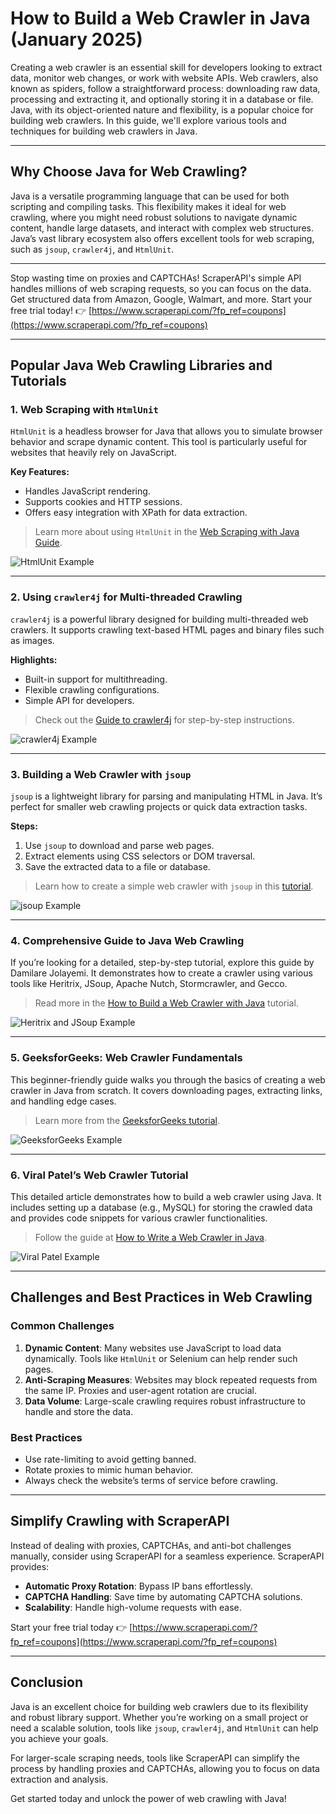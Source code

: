 # How to Build a Web Crawler in Java (January 2025)

Creating a web crawler is an essential skill for developers looking to extract data, monitor web changes, or work with website APIs. Web crawlers, also known as spiders, follow a straightforward process: downloading raw data, processing and extracting it, and optionally storing it in a database or file. Java, with its object-oriented nature and flexibility, is a popular choice for building web crawlers. In this guide, we'll explore various tools and techniques for building web crawlers in Java.

---

## Why Choose Java for Web Crawling?

Java is a versatile programming language that can be used for both scripting and compiling tasks. This flexibility makes it ideal for web crawling, where you might need robust solutions to navigate dynamic content, handle large datasets, and interact with complex web structures. Java’s vast library ecosystem also offers excellent tools for web scraping, such as `jsoup`, `crawler4j`, and `HtmlUnit`.

---

Stop wasting time on proxies and CAPTCHAs! ScraperAPI's simple API handles millions of web scraping requests, so you can focus on the data. Get structured data from Amazon, Google, Walmart, and more. Start your free trial today! 👉 [https://www.scraperapi.com/?fp_ref=coupons](https://www.scraperapi.com/?fp_ref=coupons)

---

## Popular Java Web Crawling Libraries and Tutorials

### 1. Web Scraping with `HtmlUnit`

`HtmlUnit` is a headless browser for Java that allows you to simulate browser behavior and scrape dynamic content. This tool is particularly useful for websites that heavily rely on JavaScript.

**Key Features:**
- Handles JavaScript rendering.
- Supports cookies and HTTP sessions.
- Offers easy integration with XPath for data extraction.

> Learn more about using `HtmlUnit` in the [Web Scraping with Java Guide](https://brightdata.com/blog/how-tos/java-web-scraping).

![HtmlUnit Example](https://potentpages.com/wp-content/uploads/2023/04/javaCrawler_008_brightdata-1024x425.jpg)

---

### 2. Using `crawler4j` for Multi-threaded Crawling

`crawler4j` is a powerful library designed for building multi-threaded web crawlers. It supports crawling text-based HTML pages and binary files such as images.

**Highlights:**
- Built-in support for multithreading.
- Flexible crawling configurations.
- Simple API for developers.

> Check out the [Guide to crawler4j](https://www.baeldung.com/crawler4j) for step-by-step instructions.

![crawler4j Example](https://potentpages.com/wp-content/uploads/2023/03/javaCrawler_005_baeldung-2-1024x454.png)

---

### 3. Building a Web Crawler with `jsoup`

`jsoup` is a lightweight library for parsing and manipulating HTML in Java. It’s perfect for smaller web crawling projects or quick data extraction tasks.

**Steps:**
1. Use `jsoup` to download and parse web pages.
2. Extract elements using CSS selectors or DOM traversal.
3. Save the extracted data to a file or database.

> Learn how to create a simple web crawler with `jsoup` in this [tutorial](https://dev.to/codehrafn/how-to-make-a-simple-webcrawler-with-java-and-jsoup-434p).

![jsoup Example](https://potentpages.com/wp-content/uploads/2023/03/javaCrawler_006_devTo-1024x418.png)

---

### 4. Comprehensive Guide to Java Web Crawling

If you’re looking for a detailed, step-by-step tutorial, explore this guide by Damilare Jolayemi. It demonstrates how to create a crawler using various tools like Heritrix, JSoup, Apache Nutch, Stormcrawler, and Gecco.

> Read more in the [How to Build a Web Crawler with Java](https://www.section.io/engineering-education/how-to-build-a-web-crawler-with-java/) tutorial.

![Heritrix and JSoup Example](https://potentpages.com/wp-content/uploads/2023/03/javaCrawler_003_sectionIo-1024x419.png)

---

### 5. GeeksforGeeks: Web Crawler Fundamentals

This beginner-friendly guide walks you through the basics of creating a web crawler in Java from scratch. It covers downloading pages, extracting links, and handling edge cases.

> Learn more from the [GeeksforGeeks tutorial](https://www.geeksforgeeks.org/what-is-a-webcrawler-and-where-is-it-used/).

![GeeksforGeeks Example](https://potentpages.com/wp-content/uploads/2023/03/javaCrawler_007_geeksForGeeks-2-1024x418.png)

---

### 6. Viral Patel’s Web Crawler Tutorial

This detailed article demonstrates how to build a web crawler using Java. It includes setting up a database (e.g., MySQL) for storing the crawled data and provides code snippets for various crawler functionalities.

> Follow the guide at [How to Write a Web Crawler in Java](http://viralpatel.net/blogs/how-to-write-a-web-crawler-in-java/).

![Viral Patel Example](https://potentpages.com/wp-content/uploads/2023/03/javaCrawler_001_viralPatel-1024x454.png)

---

## Challenges and Best Practices in Web Crawling

### Common Challenges
1. **Dynamic Content**: Many websites use JavaScript to load data dynamically. Tools like `HtmlUnit` or Selenium can help render such pages.
2. **Anti-Scraping Measures**: Websites may block repeated requests from the same IP. Proxies and user-agent rotation are crucial.
3. **Data Volume**: Large-scale crawling requires robust infrastructure to handle and store the data.

### Best Practices
- Use rate-limiting to avoid getting banned.
- Rotate proxies to mimic human behavior.
- Always check the website’s terms of service before crawling.

---

## Simplify Crawling with ScraperAPI

Instead of dealing with proxies, CAPTCHAs, and anti-bot challenges manually, consider using ScraperAPI for a seamless experience. ScraperAPI provides:

- **Automatic Proxy Rotation**: Bypass IP bans effortlessly.
- **CAPTCHA Handling**: Save time by automating CAPTCHA solutions.
- **Scalability**: Handle high-volume requests with ease.

Start your free trial today 👉 [https://www.scraperapi.com/?fp_ref=coupons](https://www.scraperapi.com/?fp_ref=coupons)

---

## Conclusion

Java is an excellent choice for building web crawlers due to its flexibility and robust library support. Whether you’re working on a small project or need a scalable solution, tools like `jsoup`, `crawler4j`, and `HtmlUnit` can help you achieve your goals.

For larger-scale scraping needs, tools like ScraperAPI can simplify the process by handling proxies and CAPTCHAs, allowing you to focus on data extraction and analysis.

Get started today and unlock the power of web crawling with Java!
